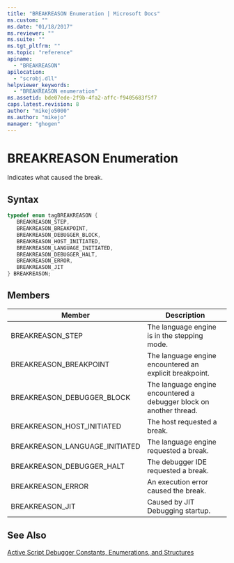 ```yaml
---
title: "BREAKREASON Enumeration | Microsoft Docs"
ms.custom: ""
ms.date: "01/18/2017"
ms.reviewer: ""
ms.suite: ""
ms.tgt_pltfrm: ""
ms.topic: "reference"
apiname: 
  - "BREAKREASON"
apilocation: 
  - "scrobj.dll"
helpviewer_keywords: 
  - "BREAKREASON enumeration"
ms.assetid: bde07ede-2f9b-4fa2-affc-f9405683f5f7
caps.latest.revision: 8
author: "mikejo5000"
ms.author: "mikejo"
manager: "ghogen"
---
```

# BREAKREASON Enumeration
Indicates what caused the break.  
  
## Syntax  
  
```cpp
typedef enum tagBREAKREASON {  
   BREAKREASON_STEP,  
   BREAKREASON_BREAKPOINT,  
   BREAKREASON_DEBUGGER_BLOCK,  
   BREAKREASON_HOST_INITIATED,  
   BREAKREASON_LANGUAGE_INITIATED,  
   BREAKREASON_DEBUGGER_HALT,  
   BREAKREASON_ERROR,  
   BREAKREASON_JIT  
} BREAKREASON;  
```  
  
## Members  
  
|Member|Description|  
|------------|-----------------|  
|BREAKREASON_STEP|The language engine is in the stepping mode.|  
|BREAKREASON_BREAKPOINT|The language engine encountered an explicit breakpoint.|  
|BREAKREASON_DEBUGGER_BLOCK|The language engine encountered a debugger block on another thread.|  
|BREAKREASON_HOST_INITIATED|The host requested a break.|  
|BREAKREASON_LANGUAGE_INITIATED|The language engine requested a break.|  
|BREAKREASON_DEBUGGER_HALT|The debugger IDE requested a break.|  
|BREAKREASON_ERROR|An execution error caused the break.|  
|BREAKREASON_JIT|Caused by JIT Debugging startup.|  
  
## See Also  
 [Active Script Debugger Constants, Enumerations, and Structures](../../winscript/reference/active-script-debugger-constants-enumerations-and-structures.md)